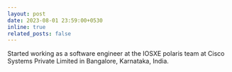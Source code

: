 ```yaml
---
layout: post
date: 2023-08-01 23:59:00+0530
inline: true
related_posts: false
---
```


Started working as a software engineer at the IOSXE polaris team at Cisco Systems Private Limited in Bangalore, Karnataka, India.